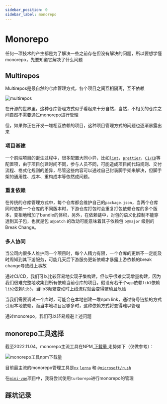 ```yaml
---
sidebar_position: 0
sidebar_label: monorepo
---
```


# Monorepo

任何一项技术的产生都是为了解决一些之前存在但没有解决的问题，所以要想学懂monorepo，先要知道它解决了什么问题

## Multirepos

Multirepos是最自然的仓库管理方式，各个项目之间互相隔离，互不依赖

![multirepos](https://files.catbox.moe/rkhhax.png)

在开源的世界里，这种仓库管理方式似乎看起来十分自然，当然，不相关的仓库之间自然不需要通过monorepo进行管理

但，如果你正在开发一堆相互依赖的项目，这种项目管理方式的问题也逐渐暴露出来

### 项目基建

一个前端项目的诞生过程中，很多配置大同小异，比如[`lint`](/Tech/FrontendEngineering/lint)，[`prettier`](/Tech/FrontendEngineering/prettier)，[`CI/CD`](/docs/Tech/FrontendEngineering/ci_cd)等配置项，由于项目创建时间不同，参与人员不同，可能造成项目间代码规则、交付流程、格式化规则的差异，尽管这些内容可以通过自己封装脚手架来解决，但脚手架的通用性、成本、重构成本等依然成问题。

### 重复依赖

在传统的仓库管理方式中，每个仓库都会维护自己的`package.json`，当两个仓库同时依赖一个仓库的不同版本时，下游仓库打包时会重复打包依赖仓库的多个版本，变相地增加了bundle的体积，另外，在依赖链中，对包的语义化控制不能穿透到其子包，也就是包 `a@patch` 的改动可能意味着其子依赖包 `b@major` 级别的 Break Change。

### 多人协同

当公司内很多人维护同一个项目时，每个人精力有限，一个仓库的更新不一定能及时周知到其下游服务，可能几天后下游服务更新依赖才暴露上游依赖的break change导致线上事故

通过CI/CD，我们可以比较容易地实现子集构建，但似乎很难实现增量构建，因为我们很难完整地收集到所有依赖当前仓库的项目。假设有若干个`app`依赖`lib1`依赖`lib2`依赖`lib3`，当lib3频繁变动时上线流程就会变得繁琐且危险

当我们需要调试一个库时，可能会在本地创建一堆npm link，通过符号链接的方式引用本地依赖，而当本地项目足够多时，这种依赖方式将变得难以管理

通过monorepo，我们可以轻易规避上述问题

## monorepo工具选择

截至2022.11.04，monorepo主流工具在NPM[ 下载量 ](https://npmtrends.com/@microsoft/rush-vs-lage-vs-lerna-vs-nx-vs-rush-vs-turborepo)走势如下（仅做参考）：

![monorepo工具npm下载量](https://files.catbox.moe/7pplyb.png)

目前最主流的monorepo管理工具是[`nx`](https://nx.dev/getting-started/intro) [`lerna`](https://lerna.js.org/docs/introduction) 和 [`@microsoft/rush`](https://rushjs.io/zh-cn/pages/intro/welcome/)

在[`mini-vue`](https://github.com/pidanmeng/mini-vue)项目中，我将尝试使用`turborepo`进行monorepo的管理

## 踩坑记录
